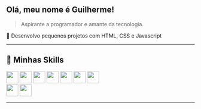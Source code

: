 ## Olá, meu nome é <strong>Guilherme!</strong>

> Aspirante a programador e amante da tecnologia.

🔭 Desenvolvo pequenos projetos com HTML, CSS e Javascript


----

## 🚀 Minhas Skills
<code><img height="32" src="https://cdn.jsdelivr.net/gh/devicons/devicon/icons/javascript/javascript-original.svg" /></code>
<code><img height="32" src="https://cdn.jsdelivr.net/gh/devicons/devicon/icons/html5/html5-original.svg" /></code>
<code><img height="32" src="https://cdn.jsdelivr.net/gh/devicons/devicon/icons/css3/css3-original.svg" /></code>
<code><img height="32" src="https://cdn.jsdelivr.net/gh/devicons/devicon/icons/figma/figma-original.svg" /></code>
<code><img height="32" src="https://cdn.jsdelivr.net/gh/devicons/devicon/icons/postgresql/postgresql-original.svg" /></code>
<code><img height="32" src="https://cdn.jsdelivr.net/gh/devicons/devicon/icons/java/java-original.svg" /></code>
<code><img height="32" src="https://cdn.jsdelivr.net/gh/devicons/devicon/icons/arduino/arduino-original.svg" /></code>      
<code><img height="32" src="https://cdn.jsdelivr.net/gh/devicons/devicon/icons/androidstudio/androidstudio-original.svg" /></code>
<code><img height="32" src="https://cdn.jsdelivr.net/gh/devicons/devicon/icons/linux/linux-original.svg" /></code>
          
          
          
---

<!--
## ⭐ Informações sobre minha conta GitHub
![GitHub Stats](https://github-readme-stats.vercel.app/api?username=guidionisi&show_icons=true)
-->
